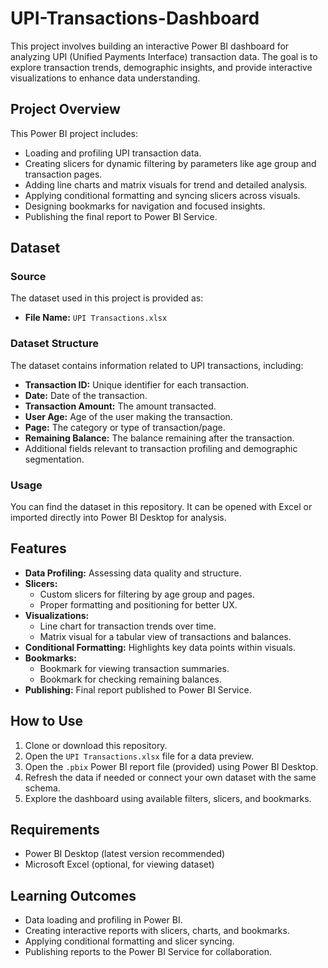 # UPI-Transactions-Dashboard

This project involves building an interactive Power BI dashboard for analyzing UPI (Unified Payments Interface) transaction data. The goal is to explore transaction trends, demographic insights, and provide interactive visualizations to enhance data understanding.

## Project Overview

This Power BI project includes:

- Loading and profiling UPI transaction data.
- Creating slicers for dynamic filtering by parameters like age group and transaction pages.
- Adding line charts and matrix visuals for trend and detailed analysis.
- Applying conditional formatting and syncing slicers across visuals.
- Designing bookmarks for navigation and focused insights.
- Publishing the final report to Power BI Service.

## Dataset

### Source

The dataset used in this project is provided as:

- **File Name:** `UPI Transactions.xlsx`

### Dataset Structure

The dataset contains information related to UPI transactions, including:

- **Transaction ID:** Unique identifier for each transaction.
- **Date:** Date of the transaction.
- **Transaction Amount:** The amount transacted.
- **User Age:** Age of the user making the transaction.
- **Page:** The category or type of transaction/page.
- **Remaining Balance:** The balance remaining after the transaction.
- Additional fields relevant to transaction profiling and demographic segmentation.

### Usage

You can find the dataset in this repository. It can be opened with Excel or imported directly into Power BI Desktop for analysis.

## Features

- **Data Profiling:** Assessing data quality and structure.
- **Slicers:** 
  - Custom slicers for filtering by age group and pages.
  - Proper formatting and positioning for better UX.
- **Visualizations:**
  - Line chart for transaction trends over time.
  - Matrix visual for a tabular view of transactions and balances.
- **Conditional Formatting:** Highlights key data points within visuals.
- **Bookmarks:** 
  - Bookmark for viewing transaction summaries.
  - Bookmark for checking remaining balances.
- **Publishing:** Final report published to Power BI Service.

## How to Use

1. Clone or download this repository.
2. Open the `UPI Transactions.xlsx` file for a data preview.
3. Open the `.pbix` Power BI report file (provided) using Power BI Desktop.
4. Refresh the data if needed or connect your own dataset with the same schema.
5. Explore the dashboard using available filters, slicers, and bookmarks.

## Requirements

- Power BI Desktop (latest version recommended)
- Microsoft Excel (optional, for viewing dataset)

## Learning Outcomes

- Data loading and profiling in Power BI.
- Creating interactive reports with slicers, charts, and bookmarks.
- Applying conditional formatting and slicer syncing.
- Publishing reports to the Power BI Service for collaboration.
